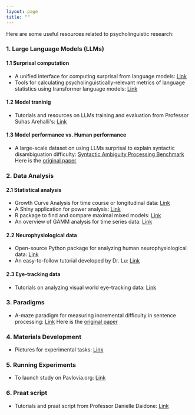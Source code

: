 ```yaml
---
layout: page
title: ""
---
```


Here are some useful resources related to psycholinguistic research:

### 1. Large Language Models (LLMs)
#### 1.1 Surprisal computation
- A unified interface for computing surprisal from language models: [Link](https://github.com/aalok-sathe/surprisal)
- Tools for calculating psycholinguistically-relevant metrics of language statistics using transformer language models: [Link](https://github.com/jmichaelov/PsychFormers)

#### 1.2 Model traninig 
- Tutorials and resources on LLMs training and evaluation from Professor Suhas Arehalli's: [Link](https://sarehalli.github.io/resources)

#### 1.3 Model performance vs. Human performance 
- A large-scale dataset on using LLMs surprisal to explain syntactic disambiguation difficulty: [Syntactic Ambiguity Processing Benchmark](https://github.com/caplabnyu/sapbenchmark) Here is the [original paper](https://www.sciencedirect.com/science/article/abs/pii/S0749596X24000135)
  
### 2. Data Analysis 
#### 2.1 Statistical analysis
- Growth Curve Analysis for time course or longitudinal data: [Link](https://www.danmirman.org/gca)
- A Shiny application for power analysis: [Link](https://jakewestfall.shinyapps.io/crossedpower/)
- R package to find and compare maximal mixed models: [Link](https://cran.r-project.org/web/packages/buildmer/vignettes/buildmer.html)
- An overview of GAMM analysis for time series data: [Link](https://jacolienvanrij.com/Tutorials/GAMM.html#gam-or-bam)

#### 2.2 Neurophysiological data
- Open-source Python package for analyzing human neurophysiological data: [Link](https://mne.tools/stable/index.html)
- An easy-to-follow tutorial developed by Dr. Lu: [Link](https://github.com/ZitongLu1996/Python-EEG-Handbook)

#### 2.3 Eye-tracking data
- Tutorials on analyzing visual world eye-tracking data: [Link](https://site.uit.no/acqvalab/workshop-visual-world-eye-tracking-analysis-in-r-with-aine-ito-16-17-02-2023/)

### 3. Paradigms 
- A-maze paradigm for measuring incremental difficulty in sentence processing: [Link](https://vboyce.github.io/Maze/) Here is the [original paper](https://www.sciencedirect.com/science/article/pii/S0749596X19301147)

### 4. Materials Development 
- Pictures for experimental tasks: [Link](https://www.irasutoya.com)

### 5. Running Experiments 
- To launch study on Pavlovia.org: [Link](https://www.psychopy.org/online/usingPavlovia.html)

### 6. Praat script 
- Tutorials and praat script from Professor Danielle Daidone: [Link](https://www.ddaidone.com/praat-scripts.html)
